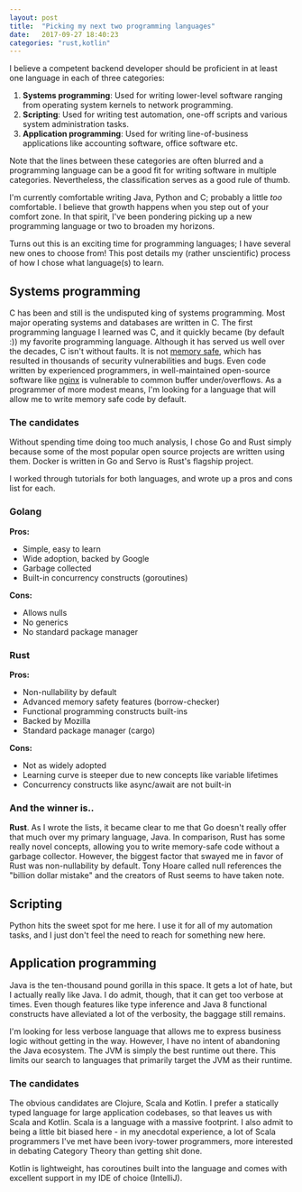 ```yaml
---
layout: post
title:  "Picking my next two programming languages"
date:   2017-09-27 18:40:23
categories: "rust,kotlin"
---
```


I believe a competent backend developer should be proficient in at least one language in each of three categories:
1. **Systems programming**: Used for writing lower-level software ranging from operating system kernels to network programming. 
2. **Scripting**: Used for writing test automation, one-off scripts and various system administration tasks.
3. **Application programming**: Used for writing line-of-business applications like accounting software, office software etc.

Note that the lines between these categories are often blurred and a programming language can be a good fit for writing
software in multiple categories. Nevertheless, the classification serves as a good rule of thumb.

I'm currently comfortable writing Java, Python and C; probably a little _too_ comfortable. I believe that growth happens when you step out of 
your comfort zone. In that spirit, I've been pondering picking up a new programming language or two to
broaden my horizons.

Turns out this is an exciting time for programming languages; I have several new ones to choose from!  This post details my (rather unscientific)
process of how I chose what language(s) to learn.

## Systems programming

C has been and still is the undisputed king of systems programming. Most major operating systems and databases are written
in C. The first programming language I learned was C, and it quickly became (by default :)) my favorite programming language.
Although it has served us well over the decades, C isn't without faults. It is not [memory safe](https://en.wikipedia.org/wiki/Memory_safety),
which has resulted in thousands of security vulnerabilities and bugs. Even code written by experienced programmers, in well-maintained 
open-source software like [nginx](https://nvd.nist.gov/vuln/detail/CVE-2009-2629)
is vulnerable to common buffer under/overflows. As a programmer of more modest means, I'm looking for a language that will allow me to
write memory safe code by default.

### The candidates

Without spending time doing too much analysis, I chose Go and Rust simply because some of the most popular
open source projects are written using them. Docker is written in Go and Servo is Rust's flagship project.

I worked through tutorials for both languages, and wrote up a pros and cons list for each.

### Golang

**Pros:**
* Simple, easy to learn
* Wide adoption, backed by Google
* Garbage collected
* Built-in concurrency constructs (goroutines)

**Cons:**
* Allows nulls
* No generics
* No standard package manager

### Rust
**Pros:**
* Non-nullability by default
* Advanced memory safety features (borrow-checker)
* Functional programming constructs built-ins
* Backed by Mozilla
* Standard package manager (cargo)

**Cons:**
* Not as widely adopted
* Learning curve is steeper due to new concepts like variable lifetimes
* Concurrency constructs like async/await are not built-in

### And the winner is..

**Rust**. As I wrote the lists, it became clear to me that Go doesn't really offer that much over my primary language, Java.
In comparison, Rust has some really novel concepts, allowing you to write memory-safe code without a garbage collector. However,
the biggest factor that swayed me in favor of Rust was non-nullability by default. Tony Hoare called null references
the "billion dollar mistake" and the creators of Rust seems to have taken note.

## Scripting

Python hits the sweet spot for me here. I use it for all of my automation tasks, and I just don't feel the need to reach for
something new here.

## Application programming

Java is the ten-thousand pound gorilla in this space. It gets a lot of hate, but I actually really like Java. I do admit, though,
that it can get too verbose at times. Even though features like type inference and Java 8 functional constructs have alleviated a lot of the verbosity, the baggage still
remains. 

I'm looking for less verbose language that allows me to express business logic without getting in the way.
However, I have no intent of abandoning the Java ecosystem. The JVM is simply the best runtime out there.
This limits our search to languages that primarily target the JVM as their runtime.

### The candidates

The obvious candidates are Clojure, Scala and Kotlin. I prefer a statically typed language for large application codebases, so that leaves us with Scala and Kotlin.
Scala is a language with a massive footprint. I also admit to being
a little bit biased here - in my anecdotal experience, a lot of Scala programmers I've met have been ivory-tower programmers, more
interested in debating Category Theory than getting shit done.

Kotlin is lightweight, has coroutines built into the language and comes with excellent support in my IDE of choice (IntelliJ).
